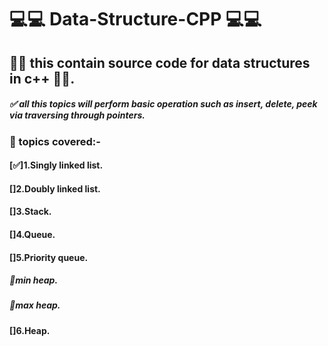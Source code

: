<!-- @format -->

# 💻💻 Data-Structure-CPP 💻💻

## 🔗🔗 this contain source code for data structures in c++ 🔗🔗.

##### ✅ all this topics will perform basic operation such as insert, delete, peek via traversing through pointers.

### 🔵 topics covered:-

#### [✅]1.Singly linked list.

#### []2.Doubly linked list.

#### []3.Stack.

#### []4.Queue.

#### []5.Priority queue.

##### 📍min heap.

##### 📍max heap.

#### []6.Heap.
